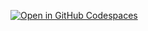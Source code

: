 [![Open in GitHub Codespaces](https://github.com/codespaces/badge.svg)](https://codespaces.new/elhouche-youssef/cv-html-css)
